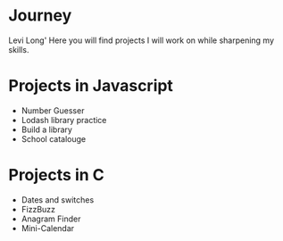 # Journey

Levi Long'
Here you will find projects I will work on while sharpening my skills.

# Projects in Javascript

- Number Guesser
- Lodash library practice
- Build a library
- School catalouge

# Projects in C

- Dates and switches
- FizzBuzz
- Anagram Finder
- Mini-Calendar
